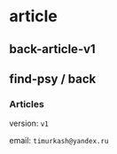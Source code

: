 # article 

## back-article-v1

## find-psy / back

### Articles

version: `v1`

email: `timurkash@yandex.ru`

